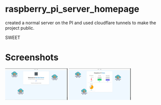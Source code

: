 # raspberry_pi_server_homepage

created a normal server on the PI 
and used cloudflare tunnels to make the project public. 

SWEET

# Screenshots
<img src="screenshots/server1.jpg" width="40%"> <img src="screenshots/server2.jpg" width="40%">

